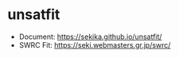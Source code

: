 # unsatfit

- Document: https://sekika.github.io/unsatfit/
- SWRC Fit: https://seki.webmasters.gr.jp/swrc/
